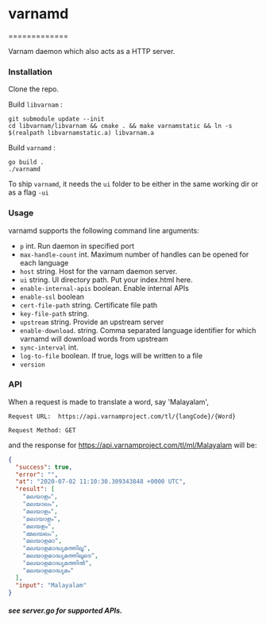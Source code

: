 # varnamd
=============

Varnam daemon which also acts as a HTTP server.

### Installation

Clone the repo.

Build `libvarnam` :

```
git submodule update --init
cd libvarnam/libvarnam && cmake . && make varnamstatic && ln -s $(realpath libvarnamstatic.a) libvarnam.a
```

Build `varnamd` :

```
go build .
./varnamd
```

To ship `varnamd`, it needs the `ui` folder to be either in the same working dir or as a flag `-ui`

### Usage

varnamd supports the following command line arguments:

+ `p` int. Run daemon in specified port
+ `max-handle-count` int. Maximum number of handles can be opened for each language
+ `host` string. Host for the varnam daemon server. 
+ `ui` string. UI directory path. Put your index.html here.
+ `enable-internal-apis` boolean. Enable internal APIs
+ `enable-ssl` boolean
+ `cert-file-path` string. Certificate file path
+ `key-file-path` string.
+ `upstream` string. Provide an upstream server
+ `enable-download`. string. Comma separated language identifier for which varnamd will download words from upstream
+ `sync-interval` int.
+ `log-to-file` boolean. If true, logs will be written to a file
+ `version`

### API

When a request is made to translate a word, say 'Malayalam',

`Request URL:  https://api.varnamproject.com/tl/{langCode}/{Word}`

`Request Method: GET`

and the response for https://api.varnamproject.com/tl/ml/Malayalam will be:

```json
{
  "success": true,
  "error": "",
  "at": "2020-07-02 11:10:30.309343848 +0000 UTC",
  "result": [
    "മലയാളം",
    "മലയാലം",
    "മലയാ‍ളം",
    "മലായാളം",
    "മലയളം",
    "മ്മലയലം",
    "മലയാളമാ",
    "മലയാളമാദ്ധ്യമത്തിലൂ",
    "മലയാളമാദ്ധ്യമത്തിലൂടെ",
    "മലയാളമാദ്ധ്യമത്തിൽ",
    "മലയാളമാദ്ധ്യമം"
  ],
  "input": "Malayalam"
}
```

##### see server.go for supported APIs.
